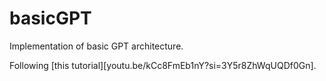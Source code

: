 # basicGPT

Implementation of basic GPT architecture.

Following [this tutorial][youtu.be/kCc8FmEb1nY?si=3Y5r8ZhWqUQDf0Gn].
